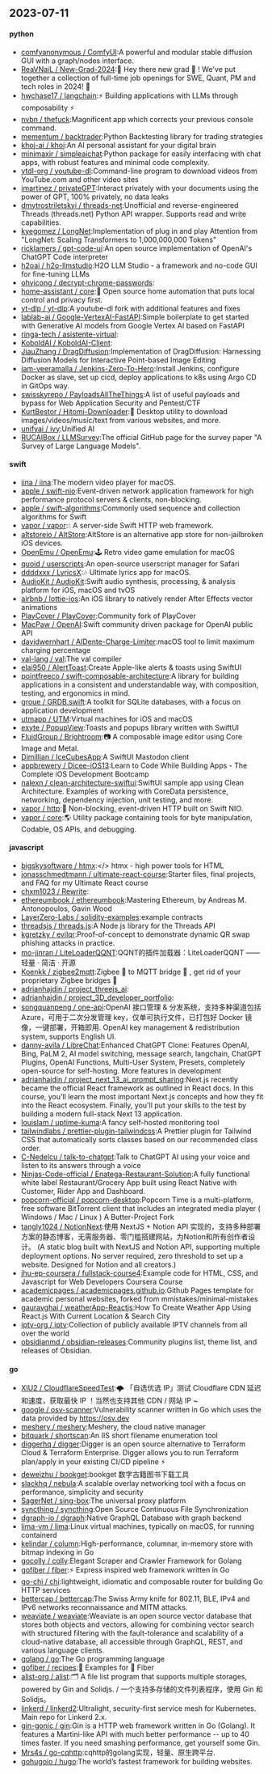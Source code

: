 ## 2023-07-11

#### python
* [comfyanonymous / ComfyUI](https://github.com/comfyanonymous/ComfyUI):A powerful and modular stable diffusion GUI with a graph/nodes interface.
* [ReaVNaiL / New-Grad-2024](https://github.com/ReaVNaiL/New-Grad-2024):👋
Hey there new grad
🎉
! We've put together a collection of full-time job openings for SWE, Quant, PM and tech roles in 2024!
🚀
* [hwchase17 / langchain](https://github.com/hwchase17/langchain):⚡
Building applications with LLMs through composability
⚡
* [nvbn / thefuck](https://github.com/nvbn/thefuck):Magnificent app which corrects your previous console command.
* [mementum / backtrader](https://github.com/mementum/backtrader):Python Backtesting library for trading strategies
* [khoj-ai / khoj](https://github.com/khoj-ai/khoj):An AI personal assistant for your digital brain
* [minimaxir / simpleaichat](https://github.com/minimaxir/simpleaichat):Python package for easily interfacing with chat apps, with robust features and minimal code complexity.
* [ytdl-org / youtube-dl](https://github.com/ytdl-org/youtube-dl):Command-line program to download videos from YouTube.com and other video sites
* [imartinez / privateGPT](https://github.com/imartinez/privateGPT):Interact privately with your documents using the power of GPT, 100% privately, no data leaks
* [dmytrostriletskyi / threads-net](https://github.com/dmytrostriletskyi/threads-net):Unofficial and reverse-engineered Threads (threads.net) Python API wrapper. Supports read and write capabilities.
* [kyegomez / LongNet](https://github.com/kyegomez/LongNet):Implementation of plug in and play Attention from "LongNet: Scaling Transformers to 1,000,000,000 Tokens"
* [ricklamers / gpt-code-ui](https://github.com/ricklamers/gpt-code-ui):An open source implementation of OpenAI's ChatGPT Code interpreter
* [h2oai / h2o-llmstudio](https://github.com/h2oai/h2o-llmstudio):H2O LLM Studio - a framework and no-code GUI for fine-tuning LLMs
* [ohyicong / decrypt-chrome-passwords](https://github.com/ohyicong/decrypt-chrome-passwords):
* [home-assistant / core](https://github.com/home-assistant/core):🏡
Open source home automation that puts local control and privacy first.
* [yt-dlp / yt-dlp](https://github.com/yt-dlp/yt-dlp):A youtube-dl fork with additional features and fixes
* [lablab-ai / Google-VertexAI-FastAPI](https://github.com/lablab-ai/Google-VertexAI-FastAPI):Simple boilerplate to get started with Generative AI models from Google Vertex AI based on FastAPI
* [ringa-tech / asistente-virtual](https://github.com/ringa-tech/asistente-virtual):
* [KoboldAI / KoboldAI-Client](https://github.com/KoboldAI/KoboldAI-Client):
* [JiauZhang / DragDiffusion](https://github.com/JiauZhang/DragDiffusion):Implementation of DragDiffusion: Harnessing Diffusion Models for Interactive Point-based Image Editing
* [iam-veeramalla / Jenkins-Zero-To-Hero](https://github.com/iam-veeramalla/Jenkins-Zero-To-Hero):Install Jenkins, configure Docker as slave, set up cicd, deploy applications to k8s using Argo CD in GitOps way.
* [swisskyrepo / PayloadsAllTheThings](https://github.com/swisskyrepo/PayloadsAllTheThings):A list of useful payloads and bypass for Web Application Security and Pentest/CTF
* [KurtBestor / Hitomi-Downloader](https://github.com/KurtBestor/Hitomi-Downloader):🍰
Desktop utility to download images/videos/music/text from various websites, and more.
* [unifyai / ivy](https://github.com/unifyai/ivy):Unified AI
* [RUCAIBox / LLMSurvey](https://github.com/RUCAIBox/LLMSurvey):The official GitHub page for the survey paper "A Survey of Large Language Models".

#### swift
* [iina / iina](https://github.com/iina/iina):The modern video player for macOS.
* [apple / swift-nio](https://github.com/apple/swift-nio):Event-driven network application framework for high performance protocol servers & clients, non-blocking.
* [apple / swift-algorithms](https://github.com/apple/swift-algorithms):Commonly used sequence and collection algorithms for Swift
* [vapor / vapor](https://github.com/vapor/vapor):💧
A server-side Swift HTTP web framework.
* [altstoreio / AltStore](https://github.com/altstoreio/AltStore):AltStore is an alternative app store for non-jailbroken iOS devices.
* [OpenEmu / OpenEmu](https://github.com/OpenEmu/OpenEmu):🕹
Retro video game emulation for macOS
* [quoid / userscripts](https://github.com/quoid/userscripts):An open-source userscript manager for Safari
* [ddddxxx / LyricsX](https://github.com/ddddxxx/LyricsX):🎶
Ultimate lyrics app for macOS.
* [AudioKit / AudioKit](https://github.com/AudioKit/AudioKit):Swift audio synthesis, processing, & analysis platform for iOS, macOS and tvOS
* [airbnb / lottie-ios](https://github.com/airbnb/lottie-ios):An iOS library to natively render After Effects vector animations
* [PlayCover / PlayCover](https://github.com/PlayCover/PlayCover):Community fork of PlayCover
* [MacPaw / OpenAI](https://github.com/MacPaw/OpenAI):Swift community driven package for OpenAI public API
* [davidwernhart / AlDente-Charge-Limiter](https://github.com/davidwernhart/AlDente-Charge-Limiter):macOS tool to limit maximum charging percentage
* [val-lang / val](https://github.com/val-lang/val):The val compiler
* [elai950 / AlertToast](https://github.com/elai950/AlertToast):Create Apple-like alerts & toasts using SwiftUI
* [pointfreeco / swift-composable-architecture](https://github.com/pointfreeco/swift-composable-architecture):A library for building applications in a consistent and understandable way, with composition, testing, and ergonomics in mind.
* [groue / GRDB.swift](https://github.com/groue/GRDB.swift):A toolkit for SQLite databases, with a focus on application development
* [utmapp / UTM](https://github.com/utmapp/UTM):Virtual machines for iOS and macOS
* [exyte / PopupView](https://github.com/exyte/PopupView):Toasts and popups library written with SwiftUI
* [FluidGroup / Brightroom](https://github.com/FluidGroup/Brightroom):📷
A composable image editor using Core Image and Metal.
* [Dimillian / IceCubesApp](https://github.com/Dimillian/IceCubesApp):A SwiftUI Mastodon client
* [appbrewery / Dicee-iOS13](https://github.com/appbrewery/Dicee-iOS13):Learn to Code While Building Apps - The Complete iOS Development Bootcamp
* [nalexn / clean-architecture-swiftui](https://github.com/nalexn/clean-architecture-swiftui):SwiftUI sample app using Clean Architecture. Examples of working with CoreData persistence, networking, dependency injection, unit testing, and more.
* [vapor / http](https://github.com/vapor/http):🚀
Non-blocking, event-driven HTTP built on Swift NIO.
* [vapor / core](https://github.com/vapor/core):🌎
Utility package containing tools for byte manipulation, Codable, OS APIs, and debugging.

#### javascript
* [bigskysoftware / htmx](https://github.com/bigskysoftware/htmx):</> htmx - high power tools for HTML
* [jonasschmedtmann / ultimate-react-course](https://github.com/jonasschmedtmann/ultimate-react-course):Starter files, final projects, and FAQ for my Ultimate React course
* [chxm1023 / Rewrite](https://github.com/chxm1023/Rewrite):
* [ethereumbook / ethereumbook](https://github.com/ethereumbook/ethereumbook):Mastering Ethereum, by Andreas M. Antonopoulos, Gavin Wood
* [LayerZero-Labs / solidity-examples](https://github.com/LayerZero-Labs/solidity-examples):example contracts
* [threadsjs / threads.js](https://github.com/threadsjs/threads.js):A Node.js library for the Threads API
* [kgretzky / evilqr](https://github.com/kgretzky/evilqr):Proof-of-concept to demonstrate dynamic QR swap phishing attacks in practice.
* [mo-jinran / LiteLoaderQQNT](https://github.com/mo-jinran/LiteLoaderQQNT):QQNT的插件加载器：LiteLoaderQQNT —— 轻量 · 简洁 · 开源
* [Koenkk / zigbee2mqtt](https://github.com/Koenkk/zigbee2mqtt):Zigbee
🐝
to MQTT bridge
🌉
, get rid of your proprietary Zigbee bridges
🔨
* [adrianhajdin / project_threejs_ai](https://github.com/adrianhajdin/project_threejs_ai):
* [adrianhajdin / project_3D_developer_portfolio](https://github.com/adrianhajdin/project_3D_developer_portfolio):
* [songquanpeng / one-api](https://github.com/songquanpeng/one-api):OpenAI 接口管理 & 分发系统，支持多种渠道包括 Azure，可用于二次分发管理 key，仅单可执行文件，已打包好 Docker 镜像，一键部署，开箱即用. OpenAI key management & redistribution system, supports English UI.
* [danny-avila / LibreChat](https://github.com/danny-avila/LibreChat):Enhanced ChatGPT Clone: Features OpenAI, Bing, PaLM 2, AI model switching, message search, langchain, ChatGPT Plugins, OpenAI Functions, Multi-User System, Presets, completely open-source for self-hosting. More features in development
* [adrianhajdin / project_next_13_ai_prompt_sharing](https://github.com/adrianhajdin/project_next_13_ai_prompt_sharing):Next.js recently became the official React framework as outlined in React docs. In this course, you'll learn the most important Next.js concepts and how they fit into the React ecosystem. Finally, you'll put your skills to the test by building a modern full-stack Next 13 application.
* [louislam / uptime-kuma](https://github.com/louislam/uptime-kuma):A fancy self-hosted monitoring tool
* [tailwindlabs / prettier-plugin-tailwindcss](https://github.com/tailwindlabs/prettier-plugin-tailwindcss):A Prettier plugin for Tailwind CSS that automatically sorts classes based on our recommended class order.
* [C-Nedelcu / talk-to-chatgpt](https://github.com/C-Nedelcu/talk-to-chatgpt):Talk to ChatGPT AI using your voice and listen to its answers through a voice
* [Ninjas-Code-official / Enatega-Restaurant-Solution](https://github.com/Ninjas-Code-official/Enatega-Restaurant-Solution):A fully functional white label Restaurant/Grocery App built using React Native with Customer, Rider App and Dashboard.
* [popcorn-official / popcorn-desktop](https://github.com/popcorn-official/popcorn-desktop):Popcorn Time is a multi-platform, free software BitTorrent client that includes an integrated media player ( Windows / Mac / Linux ) A Butter-Project Fork
* [tangly1024 / NotionNext](https://github.com/tangly1024/NotionNext):使用 NextJS + Notion API 实现的，支持多种部署方案的静态博客，无需服务器、零门槛搭建网站，为Notion和所有创作者设计。 (A static blog built with NextJS and Notion API, supporting multiple deployment options. No server required, zero threshold to set up a website. Designed for Notion and all creators.)
* [jhu-ep-coursera / fullstack-course4](https://github.com/jhu-ep-coursera/fullstack-course4):Example code for HTML, CSS, and Javascript for Web Developers Coursera Course
* [academicpages / academicpages.github.io](https://github.com/academicpages/academicpages.github.io):Github Pages template for academic personal websites, forked from mmistakes/minimal-mistakes
* [gauravghai / weatherApp-Reactjs](https://github.com/gauravghai/weatherApp-Reactjs):How To Create Weather App Using React.js With Current Location & Search City
* [iptv-org / iptv](https://github.com/iptv-org/iptv):Collection of publicly available IPTV channels from all over the world
* [obsidianmd / obsidian-releases](https://github.com/obsidianmd/obsidian-releases):Community plugins list, theme list, and releases of Obsidian.

#### go
* [XIU2 / CloudflareSpeedTest](https://github.com/XIU2/CloudflareSpeedTest):🌩
「自选优选 IP」测试 Cloudflare CDN 延迟和速度，获取最快 IP ！当然也支持其他 CDN / 网站 IP ~
* [google / osv-scanner](https://github.com/google/osv-scanner):Vulnerability scanner written in Go which uses the data provided by https://osv.dev
* [meshery / meshery](https://github.com/meshery/meshery):Meshery, the cloud native manager
* [bitquark / shortscan](https://github.com/bitquark/shortscan):An IIS short filename enumeration tool
* [diggerhq / digger](https://github.com/diggerhq/digger):Digger is an open source alternative to Terraform Cloud & Terraform Enterprise. Digger allows you to run Terraform plan/apply in your existing CI/CD pipeline
⚡️
* [deweizhu / bookget](https://github.com/deweizhu/bookget):bookget 数字古籍图书下载工具
* [slackhq / nebula](https://github.com/slackhq/nebula):A scalable overlay networking tool with a focus on performance, simplicity and security
* [SagerNet / sing-box](https://github.com/SagerNet/sing-box):The universal proxy platform
* [syncthing / syncthing](https://github.com/syncthing/syncthing):Open Source Continuous File Synchronization
* [dgraph-io / dgraph](https://github.com/dgraph-io/dgraph):Native GraphQL Database with graph backend
* [lima-vm / lima](https://github.com/lima-vm/lima):Linux virtual machines, typically on macOS, for running containerd
* [kelindar / column](https://github.com/kelindar/column):High-performance, columnar, in-memory store with bitmap indexing in Go
* [gocolly / colly](https://github.com/gocolly/colly):Elegant Scraper and Crawler Framework for Golang
* [gofiber / fiber](https://github.com/gofiber/fiber):⚡️
Express inspired web framework written in Go
* [go-chi / chi](https://github.com/go-chi/chi):lightweight, idiomatic and composable router for building Go HTTP services
* [bettercap / bettercap](https://github.com/bettercap/bettercap):The Swiss Army knife for 802.11, BLE, IPv4 and IPv6 networks reconnaissance and MITM attacks.
* [weaviate / weaviate](https://github.com/weaviate/weaviate):Weaviate is an open source vector database that stores both objects and vectors, allowing for combining vector search with structured filtering with the fault-tolerance and scalability of a cloud-native database, all accessible through GraphQL, REST, and various language clients.
* [golang / go](https://github.com/golang/go):The Go programming language
* [gofiber / recipes](https://github.com/gofiber/recipes):📁
Examples for
🚀
Fiber
* [alist-org / alist](https://github.com/alist-org/alist):🗂️
A file list program that supports multiple storages, powered by Gin and Solidjs. / 一个支持多存储的文件列表程序，使用 Gin 和 Solidjs。
* [linkerd / linkerd2](https://github.com/linkerd/linkerd2):Ultralight, security-first service mesh for Kubernetes. Main repo for Linkerd 2.x.
* [gin-gonic / gin](https://github.com/gin-gonic/gin):Gin is a HTTP web framework written in Go (Golang). It features a Martini-like API with much better performance -- up to 40 times faster. If you need smashing performance, get yourself some Gin.
* [Mrs4s / go-cqhttp](https://github.com/Mrs4s/go-cqhttp):cqhttp的golang实现，轻量、原生跨平台.
* [gohugoio / hugo](https://github.com/gohugoio/hugo):The world’s fastest framework for building websites.
